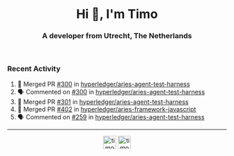 <h1 align="center">Hi 👋, I'm Timo</h1>
<h3 align="center">A developer from Utrecht, The Netherlands</h3>
<br/>
<!-- https://github.com/rahuldkjain/github-profile-readme-generator --!>

<!--  <p align="left"><img src="https://github-readme-stats.vercel.app/api?username=timoglastra&show_icons=true&count_private=true&" alt="timoglastra" /></p> --!>

<!--
Github language stats
<p align="left"><img src="https://github-readme-stats.vercel.app/api/top-langs/?username=timoglastra&layout=compact" alt="timoglastra" /><p>
-->

<!-- Codestats language stats -->
<!-- <p align="left"><img src="https://codestats-readme.vercel.app/api/top-langs/?username=timoglastra&layout=compact&language_count=12" alt="timoglastra" /><p>    --!>
  
<h3>Recent Activity</h3>

<!--START_SECTION:activity-->
1. 🎉 Merged PR [#300](https://github.com/hyperledger/aries-agent-test-harness/pull/300) in [hyperledger/aries-agent-test-harness](https://github.com/hyperledger/aries-agent-test-harness)
2. 🗣 Commented on [#300](https://github.com/hyperledger/aries-agent-test-harness/issues/300) in [hyperledger/aries-agent-test-harness](https://github.com/hyperledger/aries-agent-test-harness)
3. 🎉 Merged PR [#301](https://github.com/hyperledger/aries-agent-test-harness/pull/301) in [hyperledger/aries-agent-test-harness](https://github.com/hyperledger/aries-agent-test-harness)
4. 🎉 Merged PR [#402](https://github.com/hyperledger/aries-framework-javascript/pull/402) in [hyperledger/aries-framework-javascript](https://github.com/hyperledger/aries-framework-javascript)
5. 🗣 Commented on [#259](https://github.com/hyperledger/aries-agent-test-harness/issues/259) in [hyperledger/aries-agent-test-harness](https://github.com/hyperledger/aries-agent-test-harness)
<!--END_SECTION:activity-->

---

<p align="center">
<a href="https://twitter.com/timoglastra" target="blank"><img align="center" src="https://cdn.jsdelivr.net/npm/simple-icons@3.0.1/icons/twitter.svg" alt="timoglastra" height="30" width="30" /></a>
<a href="https://linkedin.com/in/timoglastra" target="blank"><img align="center" src="https://cdn.jsdelivr.net/npm/simple-icons@3.0.1/icons/linkedin.svg" alt="timoglastra" height="30" width="30" /></a>
</p>



